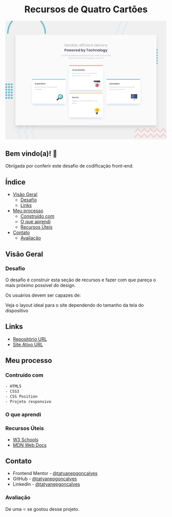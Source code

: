 <h1 align='center'> Recursos de Quatro Cartões </h1>

![Design preview for the Four card feature section coding challenge](./design/desktop-preview.jpg)



## Bem vindo(a)! 👋

Obrigada por conferir este desafio de codificação front-end.

## Índice
- [Visão Geral](#visão-geral)
    - [Desafio](#desafio)
    - [Links](#links)
- [Meu processo](#meu-processo)
    - [Construído com](#contruído-com)
    - [O que aprendi](#o-que-aprendi)
    - [Recursos Úteis](#recursos-úteis)
- [Contato](#contato)
    - [Avaliação](#avaliação)


## Visão Geral
### Desafio

O desafio é construir esta seção de recursos e fazer com que pareça o mais próximo possível do design.

Os usuários devem ser capazes de:

Veja o layout ideal para o site dependendo do tamanho da tela do dispositivo

## Links
- [Repositório URL](https://github.com/tatyanepgoncalves/Recursos-de-quatro-cartoes)
- [Site Ativo URL]()

## Meu processo
### Contruído com
    - HTML5
    - CSS3
    - CSS Position
    - Projeto responsivo


### O que aprendi




### Recursos Úteis
- [W3 Schools](https://www.w3schools.com/)
- [MDN Web Docs](https://developer.mozilla.org/pt-BR/)

## Contato

- Frontend Mentor - [@tatyanepgoncalves](https://www.frontendmentor.io/profile/tatyanepgoncalves)
- GitHub - [@tatyanepgoncalves](https://github.com/tatyanepgoncalves)
- LinkedIn - [@tatyanepgoncalves](https://www.linkedin.com/in/tatyanegoncalves/)

### Avaliação
De uma ⭐ se gostou desse projeto. 